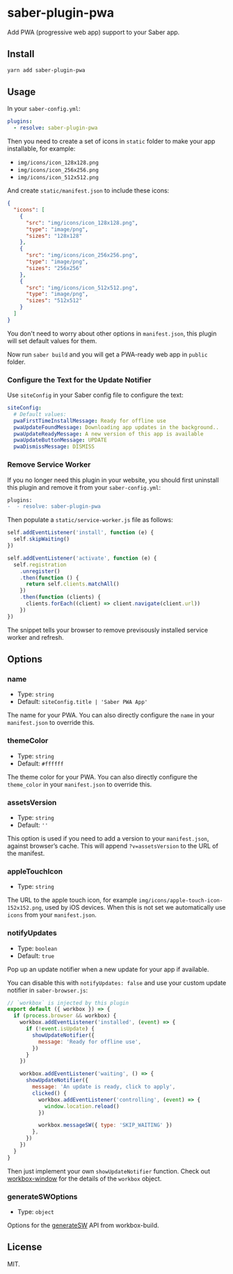# saber-plugin-pwa

Add PWA (progressive web app) support to your Saber app.

## Install

```bash
yarn add saber-plugin-pwa
```

## Usage

In your `saber-config.yml`:

```yml
plugins:
  - resolve: saber-plugin-pwa
```

Then you need to create a set of icons in `static` folder to make your app installable, for example:

- `img/icons/icon_128x128.png`
- `img/icons/icon_256x256.png`
- `img/icons/icon_512x512.png`

And create `static/manifest.json` to include these icons:

```json
{
  "icons": [
    {
      "src": "img/icons/icon_128x128.png",
      "type": "image/png",
      "sizes": "128x128"
    },
    {
      "src": "img/icons/icon_256x256.png",
      "type": "image/png",
      "sizes": "256x256"
    },
    {
      "src": "img/icons/icon_512x512.png",
      "type": "image/png",
      "sizes": "512x512"
    }
  ]
}
```

You don't need to worry about other options in `manifest.json`, this plugin will set default values for them.

Now run `saber build` and you will get a PWA-ready web app in `public` folder.

### Configure the Text for the Update Notifier

Use `siteConfig` in your Saber config file to configure the text:

```yaml
siteConfig:
  # Default values:
  pwaFirstTimeInstallMessage: Ready for offline use
  pwaUpdateFoundMessage: Downloading app updates in the background..
  pwaUpdateReadyMessage: A new version of this app is available
  pwaUpdateButtonMessage: UPDATE
  pwaDismissMessage: DISMISS
```

### Remove Service Worker

If you no longer need this plugin in your website, you should first uninstall this plugin and remove it from your `saber-config.yml`:

```diff
plugins:
-  - resolve: saber-plugin-pwa
```

Then populate a `static/service-worker.js` file as follows:

```js
self.addEventListener('install', function (e) {
  self.skipWaiting()
})

self.addEventListener('activate', function (e) {
  self.registration
    .unregister()
    .then(function () {
      return self.clients.matchAll()
    })
    .then(function (clients) {
      clients.forEach((client) => client.navigate(client.url))
    })
})
```

The snippet tells your browser to remove previsously installed service worker and refresh.

## Options

### name

- Type: `string`
- Default: `siteConfig.title | 'Saber PWA App'`

The name for your PWA. You can also directly configure the `name` in your `manifest.json` to override this.

### themeColor

- Type: `string`
- Default: `#ffffff`

The theme color for your PWA. You can also directly configure the `theme_color` in your `manifest.json` to override this.

### assetsVersion

- Type: `string`
- Default: `''`

This option is used if you need to add a version to your `manifest.json`, against browser’s cache. This will append `?v=assetsVersion` to the URL of the manifest.

### appleTouchIcon

- Type: `string`

The URL to the apple touch icon, for example `img/icons/apple-touch-icon-152x152.png`, used by iOS devices. When this is not set we automatically use `icons` from your `manifest.json`.

### notifyUpdates

- Type: `boolean`
- Default: `true`

Pop up an update notifier when a new update for your app if available.

You can disable this with `notifyUpdates: false` and use your custom update notifier in `saber-browser.js`:

```js
// `workbox` is injected by this plugin
export default ({ workbox }) => {
  if (process.browser && workbox) {
    workbox.addEventListener('installed', (event) => {
      if (!event.isUpdate) {
        showUpdateNotifier({
          message: 'Ready for offline use',
        })
      }
    })

    workbox.addEventListener('waiting', () => {
      showUpdateNotifier({
        message: 'An update is ready, click to apply',
        clicked() {
          workbox.addEventListener('controlling', (event) => {
            window.location.reload()
          })

          workbox.messageSW({ type: 'SKIP_WAITING' })
        },
      })
    })
  }
}
```

Then just implement your own `showUpdateNotifier` function. Check out [workbox-window](https://developers.google.com/web/tools/workbox/modules/workbox-window) for the details of the `workbox` object.

### generateSWOptions

- Type: `object`

Options for the [generateSW](https://developers.google.com/web/tools/workbox/modules/workbox-build#generatesw_mode) API from workbox-build.

## License

MIT.
